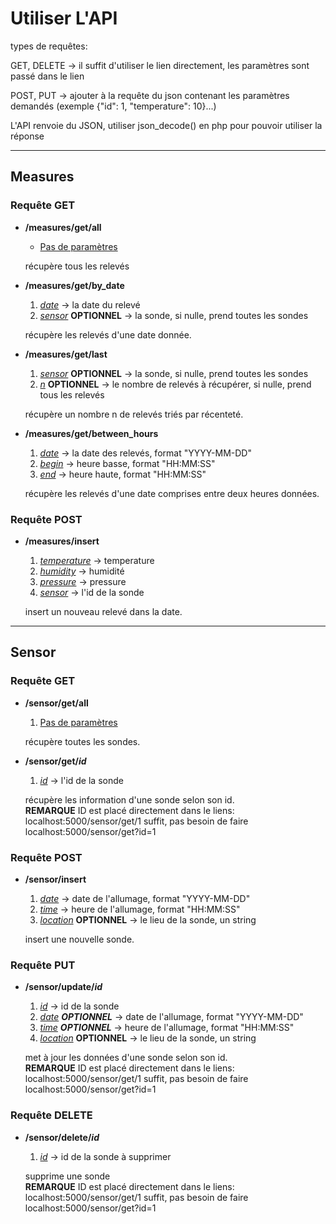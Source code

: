 # Utiliser L'API 

types de requêtes:

GET, DELETE -> il suffit d'utiliser le lien directement, les paramètres sont passé dans le lien

POST, PUT -> ajouter à la requête du json contenant les paramètres demandés
(exemple {"id": 1, "temperature": 10}...)


L'API renvoie du JSON, utiliser json_decode() en php pour pouvoir utiliser la réponse



-------
## Measures

### Requête GET
* **/measures/get/all**
    - <u>Pas de paramètres</u>

    récupère tous les relevés

* **/measures/get/by_date**
    1. <u>*date*</u> -> la date du relevé
    2. <u>*sensor*</u> **OPTIONNEL** -> la sonde, si nulle, prend toutes les sondes

    récupère les relevés d'une date donnée.


* **/measures/get/last**
    1. <u>*sensor*</u> **OPTIONNEL** -> la sonde, si nulle, prend toutes les sondes
    2. <u>*n*</u> **OPTIONNEL** -> le nombre de relevés à récupérer, si nulle, prend tous les relevés

    récupère un nombre n de relevés triés par récenteté.


* **/measures/get/between_hours**
    1. <u>*date*</u>  -> la date des relevés, format "YYYY-MM-DD"
    2. <u>*begin*</u> -> heure basse, format "HH:MM:SS"
    3. <u>*end*</u>   -> heure haute, format "HH:MM:SS"
    
    récupère les relevés d'une date comprises entre deux heures données.


### Requête POST
* **/measures/insert**
    1. <u>*temperature*</u> -> temperature
    2. <u>*humidity*</u>    -> humidité
    3. <u>*pressure*</u>    -> pressure
    4. <u>*sensor*</u>      -> l'id de la sonde

    insert un nouveau relevé dans la date.

--------
## Sensor

### Requête GET
* **/sensor/get/all**
    1. <u>Pas de paramètres</u>

    récupère toutes les sondes.


* **/sensor/get/*id***
    1. <u>*id*</u> -> l'id de la sonde

    récupère les information d'une sonde selon son id. <br>
    **REMARQUE** ID est placé directement dans le liens: localhost:5000/sensor/get/1 suffit, pas besoin de faire localhost:5000/sensor/get?id=1


### Requête POST
* **/sensor/insert**
    1. <u>*date*</u> -> date de l'allumage, format "YYYY-MM-DD"
    2. <u>*time*</u> -> heure de l'allumage, format "HH:MM:SS"
    3. <u>*location*</u> **OPTIONNEL** -> le lieu de la sonde, un string
    
    insert une nouvelle sonde.


### Requête PUT
* **/sensor/update/*id***
    1. <u>*id*</u> -> id de la sonde
    2. <u>*date</u> **OPTIONNEL*** -> date de l'allumage, format "YYYY-MM-DD"
    3. <u>*time</u> **OPTIONNEL*** -> heure de l'allumage, format "HH:MM:SS"
    4. <u>*location*</u> **OPTIONNEL** -> le lieu de la sonde, un string
    
    met à jour les données d'une sonde selon son id. <br>
    **REMARQUE** ID est placé directement dans le liens: localhost:5000/sensor/get/1 suffit, pas besoin de faire localhost:5000/sensor/get?id=1


### Requête DELETE
* **/sensor/delete/*id***
    1. <u>*id*</u> -> id de la sonde à supprimer

    supprime une sonde <br>
    **REMARQUE** ID est placé directement dans le liens: localhost:5000/sensor/get/1 suffit, pas besoin de faire localhost:5000/sensor/get?id=1
